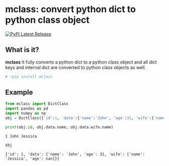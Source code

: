 # mclass: convert python dict to python class object
[![PyPI Latest Release](https://img.shields.io/pypi/v/pandas.svg)](https://pypi.org/project/mclass/)

## What is it?

**mclass** It fully converts a python dict to a python class object and all dict keys and internal dict are converted to python class objects as well.


```python
# !pip install mclass
```

## Example


```python
from mclass import DictClass
import pandas as pd
import numpy as np
obj = DictClass({'id':1, 'data':{'name':'John', 'age':31, 'wife':{'name':'Jessica', 'age':np.nan}}})

print(obj.id, obj.data.name, obj.data.wife.name)
```

    1 John Jessica



```python
obj
```




    {'id': 1, 'data': {'name': 'John', 'age': 31, 'wife': {'name': 'Jessica', 'age': nan}}}


